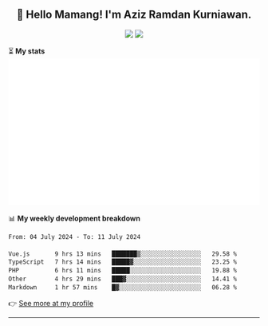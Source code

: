 <h2 align="center">👋 Hello Mamang! I'm Aziz Ramdan Kurniawan.</h2>  
<p align="center">
  <img src="https://komarev.com/ghpvc/?username=azizramdan">
  <img src="https://wakatime.com/badge/user/90056fa0-4c31-4eca-954e-2a3ac05896f9.svg">
</p>
    
⏳ **My stats**  
![](https://raw.githubusercontent.com/azizramdan/github-stats/master/generated/overview.svg#gh-dark-mode-only)

📊 **My weekly development breakdown**
<!--START_SECTION:waka-->

```txt
From: 04 July 2024 - To: 11 July 2024

Vue.js       9 hrs 13 mins   ███████▒░░░░░░░░░░░░░░░░░   29.58 %
TypeScript   7 hrs 14 mins   █████▓░░░░░░░░░░░░░░░░░░░   23.25 %
PHP          6 hrs 11 mins   █████░░░░░░░░░░░░░░░░░░░░   19.88 %
Other        4 hrs 29 mins   ███▓░░░░░░░░░░░░░░░░░░░░░   14.41 %
Markdown     1 hr 57 mins    █▓░░░░░░░░░░░░░░░░░░░░░░░   06.28 %
```

<!--END_SECTION:waka-->
👉 [See more at my profile](https://wakatime.com/@azizramdan)
***
